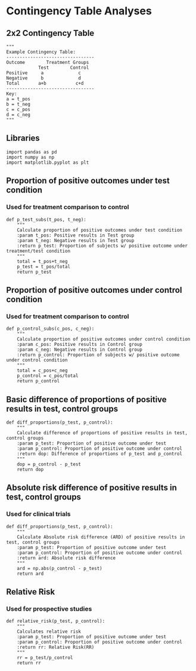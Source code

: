 # Contingency Table Analyses

## 2x2 Contingency Table 
```Python3
"""
Example Contingency Table:
---------------------------------
Outcome        Treatment Groups
            Test        Control
Positive     a             c
Negative     b             d
Total       a+b           c+d
---------------------------------
Key:
a = t_pos
b = t_neg
c = c_pos
d = c_neg
"""
```

## Libraries
```Python3
import pandas as pd
import numpy as np
import matplotlib.pyplot as plt
```

## Proportion of positive outcomes under test condition
### Used for treatment comparison to control
```Python3
def p_test_subs(t_pos, t_neg):
    """
    Calculate proportion of positive outcomes under test condition
    :param t_pos: Positive results in Test group 
    :param t_neg: Negative results in Test group
    :return p_test: Proportion of subjects w/ positive outcome under treatment/test condition 
    """
    total = t_pos+t_neg
    p_test = t_pos/total
    return p_test
```
## Proportion of positive outcomes under control condition
### Used for treatment comparison to control
```Python3
def p_control_subs(c_pos, c_neg):
    """
    Calculate proportion of positive outcomes under control condition
    :param c_pos: Positive results in Control group 
    :param c_neg: Negative results in Control group
    :return p_control: Proportion of subjects w/ positive outcome under control condition
    """
    total = c_pos+c_neg
    p_control = c_pos/total
    return p_control
```
## Basic difference of proportions of positive results in test, control groups
```Python3
def diff_proportions(p_test, p_control):
    """
    Calculate difference of proportions of positive results in test, control groups
    :param p_test: Proportion of positive outcome under test
    :param p_control: Proportion of positive outcome under control
    :return dop: Difference of proportions of p_test and p_control
    """
    dop = p_control - p_test
    return dop
```
## Absolute risk difference of positive results in test, control groups
### Used for clinical trials
```Python3
def diff_proportions(p_test, p_control):
    """
    Calculate Absolute risk difference (ARD) of positive results in test, control groups
    :param p_test: Proportion of positive outcome under test
    :param p_control: Proportion of positive outcome under control
    :return ard: Absolute risk difference 
    """
    ard = np.abs(p_control - p_test)
    return ard
```
## Relative Risk
### Used for prospective studies
```Python3
def relative_risk(p_test, p_control):
    """
    Calculates relative risk
    :param p_test: Proportion of positive outcome under test
    :param p_control: Proportion of positive outcome under control
    :return rr: Relative Risk(RR)  
    """
    rr = p_test/p_control
    return rr
```

